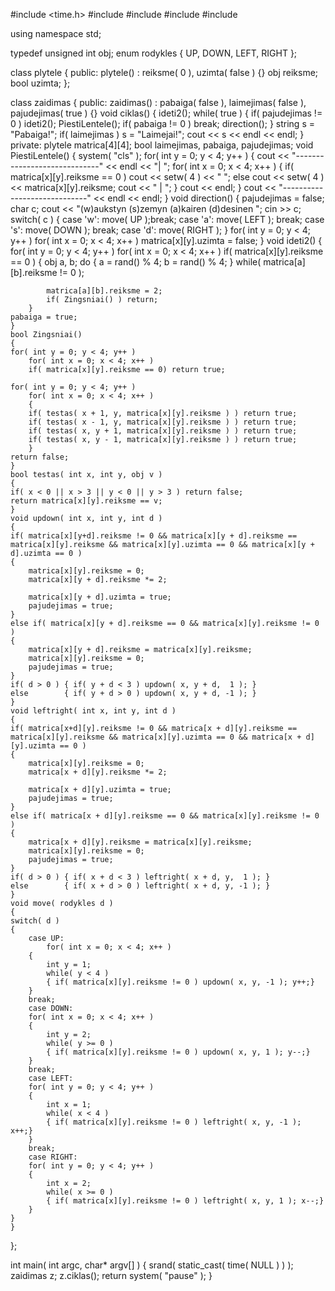 #include <time.h>
#include <iostream>
#include <string>
#include <iomanip>
#include <cstdlib>

using namespace std;

typedef unsigned int obj;
enum rodykles { UP, DOWN, LEFT, RIGHT };

class plytele
{
public:
    plytele() : reiksme( 0 ), uzimta( false ) {}
    obj reiksme;
    bool uzimta;
};

class zaidimas
{
public:
    zaidimas() : pabaiga( false ), laimejimas( false ), pajudejimas( true ) {}
    void ciklas()
    {
	ideti2();
	while( true )
	{
	    if( pajudejimas != 0 ) ideti2();
	    PiestiLentele();
	    if( pabaiga != 0 ) break;
	    direction();
	}
	string s = "Pabaiga!";
	if( laimejimas ) s = "Laimejai!";
	cout << s << endl << endl;
    }
private:
    plytele matrica[4][4];
    bool laimejimas, pabaiga, pajudejimas;
    void PiestiLentele()
    {
	system( "cls" );
	for( int y = 0; y < 4; y++ )
	{
	    cout << "-----------------------------" << endl << "| ";
	    for( int x = 0; x < 4; x++ )
	    {
		if( matrica[x][y].reiksme == 0 ) cout << setw( 4 ) << " ";
		else cout << setw( 4 ) << matrica[x][y].reiksme;
		cout << " | ";
	    }
	    cout << endl;
	}
	cout << "-----------------------------" << endl << endl;
    }
    void direction()
    {
	pajudejimas = false; char c;
	cout << "(w)aukstyn (s)zemyn (a)kairen (d)desinen "; cin >> c;
	switch( c )
	{
	    case 'w': move( UP );break;
	    case 'a': move( LEFT ); break;
	    case 's': move( DOWN ); break;
	    case 'd': move( RIGHT );
	}
	for( int y = 0; y < 4; y++ )
	    for( int x = 0; x < 4; x++ )
		matrica[x][y].uzimta = false;
    }
    void ideti2()
    {
	for( int y = 0; y < 4; y++ )
	    for( int x = 0; x < 4; x++ )
		if( matrica[x][y].reiksme == 0 )
		{
		    obj a, b;
		    do
		    { a = rand() % 4; b = rand() % 4; }
		    while( matrica[a][b].reiksme != 0 );

            matrica[a][b].reiksme = 2;
		    if( Zingsniai() ) return;
		}
	pabaiga = true;
    }
    bool Zingsniai()
    {
	for( int y = 0; y < 4; y++ )
	    for( int x = 0; x < 4; x++ )
		if( matrica[x][y].reiksme == 0) return true;

	for( int y = 0; y < 4; y++ )
	    for( int x = 0; x < 4; x++ )
	    {
		if( testas( x + 1, y, matrica[x][y].reiksme ) ) return true;
		if( testas( x - 1, y, matrica[x][y].reiksme ) ) return true;
		if( testas( x, y + 1, matrica[x][y].reiksme ) ) return true;
		if( testas( x, y - 1, matrica[x][y].reiksme ) ) return true;
	    }
	return false;
    }
    bool testas( int x, int y, obj v )
    {
	if( x < 0 || x > 3 || y < 0 || y > 3 ) return false;
	return matrica[x][y].reiksme == v;
    }
    void updown( int x, int y, int d )
    {
	if( matrica[x][y+d].reiksme != 0 && matrica[x][y + d].reiksme == matrica[x][y].reiksme && matrica[x][y].uzimta == 0 && matrica[x][y + d].uzimta == 0 )
	{
	    matrica[x][y].reiksme = 0;
	    matrica[x][y + d].reiksme *= 2;

	    matrica[x][y + d].uzimta = true;
	    pajudejimas = true;
	}
	else if( matrica[x][y + d].reiksme == 0 && matrica[x][y].reiksme != 0 )
	{
	    matrica[x][y + d].reiksme = matrica[x][y].reiksme;
	    matrica[x][y].reiksme = 0;
	    pajudejimas = true;
	}
	if( d > 0 ) { if( y + d < 3 ) updown( x, y + d,  1 ); }
	else        { if( y + d > 0 ) updown( x, y + d, -1 ); }
    }
    void leftright( int x, int y, int d )
    {
	if( matrica[x+d][y].reiksme != 0 && matrica[x + d][y].reiksme == matrica[x][y].reiksme && matrica[x][y].uzimta == 0 && matrica[x + d][y].uzimta == 0 )
	{
	    matrica[x][y].reiksme = 0;
	    matrica[x + d][y].reiksme *= 2;

	    matrica[x + d][y].uzimta = true;
	    pajudejimas = true;
	}
	else if( matrica[x + d][y].reiksme == 0 && matrica[x][y].reiksme != 0 )
	{
	    matrica[x + d][y].reiksme = matrica[x][y].reiksme;
	    matrica[x][y].reiksme = 0;
	    pajudejimas = true;
	}
	if( d > 0 ) { if( x + d < 3 ) leftright( x + d, y,  1 ); }
	else        { if( x + d > 0 ) leftright( x + d, y, -1 ); }
    }
    void move( rodykles d )
    {
	switch( d )
	{
	    case UP:
	    	for( int x = 0; x < 4; x++ )
		{
		    int y = 1;
		    while( y < 4 )
		    { if( matrica[x][y].reiksme != 0 ) updown( x, y, -1 ); y++;}
		}
		break;
	    case DOWN:
		for( int x = 0; x < 4; x++ )
		{
		    int y = 2;
		    while( y >= 0 )
		    { if( matrica[x][y].reiksme != 0 ) updown( x, y, 1 ); y--;}
		}
		break;
	    case LEFT:
		for( int y = 0; y < 4; y++ )
		{
		    int x = 1;
		    while( x < 4 )
		    { if( matrica[x][y].reiksme != 0 ) leftright( x, y, -1 ); x++;}
		}
		break;
	    case RIGHT:
		for( int y = 0; y < 4; y++ )
		{
		    int x = 2;
		    while( x >= 0 )
		    { if( matrica[x][y].reiksme != 0 ) leftright( x, y, 1 ); x--;}
		}
	}
    }

};

int main( int argc, char* argv[] )
{
    srand( static_cast<obj>( time( NULL ) ) );
    zaidimas z;
    z.ciklas();
    return system( "pause" );
}
